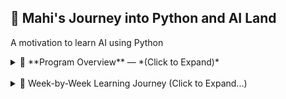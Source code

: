 ## 🐍 **Mahi's** Journey into Python and AI Land  
A motivation to learn AI using Python

<details>
<summary>📜 **Program Overview** — *(Click to Expand)*</summary>
<br/>

| Month | Week | Topic | Math Skills Introduced | Status | Completion Month |
|-------|------|-------|------------------------|--------|------------------|
| **1 – Python Foundations**  | Week 1 | Python basics | None (focus on syntax & logic) | ✅ Done| July 2025 |
|       | Week 2 | NumPy, Pandas, Seaborn | Mean, median, variance, standard deviation | ✅ Done | Aug 2025 |
| **2 – Data Analysis & Visualization**| Week 3 | Intro to ML workflow | Basic probability, correlation & covariance | 🔄 In Progress |  |
|       | Week 4 | Advanced Pandas & Viz | Grouped statistics, weighted averages | 📅 To Do |  |
| **3 – ML Foundations**  | Week 5 | Classification deep dive | Logistic function, odds, log-odds | 📅 To Do |  |
|       | Week 6 | Regression deep dive | Linear equations, least squares, RMSE formula | 📅 To Do |  |
|       | Week 7 | Model selection & validation | Bias-variance tradeoff, cross-validation math | 📅 To Do |  |
|       | Week 8 | Mini capstone | Consolidation of above | 📅 To Do |  |
| **4 – Deep Learning Foundations**  | Week 9 | Neural networks basics | Derivatives, chain rule, gradient descent math | 📅 To Do |  |
|       | Week 10 | PyTorch basics | Matrix multiplication, dot products | 📅 To Do |  |
|       | Week 11 | CNNs | Convolution operation math | 📅 To Do |  |
|       | Week 12 | Mini capstone | Consolidation of above | 📅 To Do |  |
| **5 – Applied AI**  | Week 13 | NLP | Probability distributions, cosine similarity | 📅 To Do |  |
|       | Week 14 | Computer vision | Image filter kernels, normalization | 📅 To Do |  |
|       | Week 15 | Time series | Seasonal decomposition, autocorrelation | 📅 To Do |  |
|       | Week 16 | Mini capstone | Consolidation of above | 📅 To Do |  |
| **6 – Deployment & Final Capstone**| Week 17 | Deployment basics | None new | 📅 To Do |  |
|       | Week 18 | MLOps | None new | 📅 To Do |  |
|       | Week 19–20 | Final capstone | Apply all math learned | 📅 To Do |  |

</details>
</br>

<details>
<summary>📅 Week-by-Week Learning Journey (Click to Expand...)</summary>
<br/>

<details>
<summary>📘 Week 1: Python Basics</summary>
<br/>

- **Topics Covered**: Python syntax, variables, functions, I/O  
- **Status**: ✅ Completed  
- **Days Spent**: 3  
- **Time Frame**: July 2025
- **Basic softwares setup**:
    > ### Install Homebrew (Package Manager for Mac)
        ```bash
        /bin/bash -c "$(curl -fsSL https://raw.githubusercontent.com/Homebrew/install/HEAD/install.sh)"

        ### To verify 
        brew --version


    > ### Install Python  
        ```bash
        brew install python
            
        ### To verify 
        python3 --version
        pip3 --version

    > ### Install VS Code  
        ```bash
        brew install --cask visual-studio-code
    
    > ### Install Jupyter Lab  
        ```bash
        pip3 install jupyterlab

- **Python Virtual Environment and packages**:

        ```bash
        python3 -m venv .venv

        ### activating virutal environment
        source .venv/bin/activate

        ### Installing packages
        pip install numpy pandas matplotlib jupyterlab
        pip install scikit-learn seaborn

        pip freeze > requirements.txt ##records all the packages in requirements.txt file
        pip install -r requirements.txt ##to install all pacakages present in requirements.txt file

        ### when working with fodlers in python
        ** Any folder in python can be turned into module by adding __init__.py
        touch __init__.py  ##command to create the file

- **Type of lists**:
    > ### List
        Ordered: ✅   | Changeable : ✅  | Use Case : Sequences, item collections

    > ### Tuple
        Ordered: ✅   | Changeable : ❌  | Use Case : Fixed structure, return multiple
    
    > ### Dictionary
        Ordered: ❌ (3.6+ preserves)   | Changeable : ✅  | Use Case : ast lookup by key, named data

  ```python
    🔹 1. Tuple → For fixed pair of items (position matters, no labels)

    ✅ Use When:
        •	The two elements are tightly linked
        •	The meaning is implied by position
        •	You don’t plan to change them

    🧠 Example:
    coordinates = (40.7128, -74.0060)  # (latitude, longitude)
    name_pair = ("Alice", "Bob")       # two people


    🔹 2. List → For a sequence of items (even if just two), possibly growing

    ✅ Use When:
        •	You might add/remove more items later
        •	Order matters
        •	You don’t need labels

    🧠 Example:
    scores = [88, 91]

    🔹 3. Dictionary → When each element has a meaning (a label)

    ✅ Use When:
	•	You want to name each value
	•	The meaning is not obvious from order
	•	You want to access by key, not index

    🧠 Example:
    student = {"name": "Mahendra", "score": 95}


### Week 1 — Day-by-Day Breakdown

## Week 1 — Day 1 ✅

- Focus: Introduction to Python syntax, variables, and basic I/O  
- Learned the basics of Python syntax and how to declare variables.  
- Practiced printing output and reading user input.  
- Understood data types: strings, integers, floats, and booleans.

✅ Outcome: Comfortable with writing simple Python scripts and handling basic input/output.

## Week 1 — Day 2 ✅

- Focus: Functions and control flow  
- Learned how to define and call functions.  
- Explored conditional statements (`if`, `elif`, `else`).  
- Practiced loops: `for` and `while`.  
- Understood function parameters and return values.

✅ Outcome: Able to write reusable code blocks and control program flow effectively.

## Week 1 — Day 3 ✅

- Focus: Data structures - lists, tuples, dictionaries, and introduction to classes  
- Explored Python collections: lists (mutable), tuples (immutable), dictionaries (key-value pairs).  
- Learned when to use each data structure with examples.  
- Introduced basic class syntax and object-oriented concepts.  
- Created simple classes with attributes and methods.

✅ Outcome: Gained foundational understanding of Python data structures and basic object-oriented programming.

## 📑 Week 1 — Question Bank & Coding Challenges

### 🟢 Easy (15 Qs + 5 Mini Challenges)

#### Questions
1.	What are Python’s basic data types?
2.	How do you declare variables in Python?
3.	How is input() used and how do you convert input to an integer?
4.	Difference between = and ==.
5.	What is the purpose of comments in Python?
6.	Explain the difference between a list and a tuple.
7.	What is a dictionary in Python?
8.	How do you access a value in a dictionary safely?
9.	Difference between print() and return.
10.	Can a function return multiple values? If yes, how?
11.	What is __init__ in a class?
12.	How do you call a method from a class instance?
13.	Explain the scope of local vs global variables.
14.	What is indentation and why is it important in Python?
15.	What are mutable vs immutable objects?

#### Mini Coding Challenges
1.	Write a program that prints “Hello, World!”.
2.	Ask the user for their name and age, and print a message back.
3.	Write a program to find the largest of two numbers.
4.	Swap two numbers without using a third variable.
5.	Write a program that takes a number and prints whether it is even or odd.

⸻------------------------------------------------------------------------------------

### 🟡 Medium (15 Qs + 5 Mini Challenges)

#### Questions
1.	Write a function that checks if a number is prime.
2.	How do default arguments in functions work?
3.	What’s the difference between positional and keyword arguments?
4.	Explain *args and **kwargs.
5.	How do you define a class in Python?
6.	What’s the difference between a class attribute and an instance attribute?
7.	What is method overriding in Python?
8.	How does Python handle boolean values in conditionals?
9.	What happens if you call a function without a return statement?
10.	How can you check the type of a variable?
11.	Write a function that reverses a list.
12.	How do you remove an element from a list by value and by index?
13.	What is the difference between is and ==?
14.	How does Python handle NoneType?
15.	What is string concatenation and how is it done?

#### Mini Coding Challenges
1.	Write a function to calculate factorial of a number.
2.	Write a function that returns the sum of all elements in a list.
3.	Write a program that prints the multiplication table of a number.
4.	Write a function that checks if a word is a palindrome.
5.	Implement a simple calculator with functions for add, subtract, multiply, divide.

⸻------------------------------------------------------------------------------------

### 🔴 Tricky (15 Qs + 5 Mini Challenges)

#### Questions
1.	How does Python handle memory management?
2.	What are Python namespaces?
3.	Explain the concept of scope with LEGB (Local, Enclosing, Global, Built-in).
4.	What is recursion? Give an example.
5.	Explain shallow copy vs deep copy with examples.
6.	What are Python modules and how do you import them?
7.	How do you create a package in Python?
8.	What happens if two functions have the same name?
9.	What are Python’s special methods (dunder methods)?
10.	Explain how __str__ and __repr__ differ.
11.	How do you define private vs public attributes in a class?
12.	What is operator overloading in Python?
13.	Explain Python’s dynamic typing.
14.	How does Python’s garbage collector handle circular references?
15.	What’s the difference between id() and hash()?

#### Mini Coding Challenges
1.	Write a recursive function to compute Fibonacci numbers.
2.	Implement a class Rectangle with methods to compute area and perimeter.
3.	Write a program that simulates a simple bank account (deposit, withdraw, balance).
4.	Implement a function that removes duplicates from a list without using set().
5.	Write a custom iterator class that yields squares of numbers up to N.


</details>

<details>
<summary>📗 Week 2: NumPy, Pandas, Data Viz</summary>
<br/>

- **Topics Covered**: NumPy arrays, Pandas DataFrames, Matplotlib, Seaborn  
- **Status**: ✅ Completed  
- **Days Spent**: 4  
- **Time Frame**: Aug 2025

- **Core libraries and setup**:
    > ### Install required libraries
        ```bash
        source .venv/bin/activate   # activate virtual environment
        pip install numpy pandas matplotlib seaborn jupyterlab
        pip freeze > requirements.txt
        ```

- **Key Skills**:
    > ### NumPy  
      - Array creation, slicing, broadcasting  
      - Statistical functions: mean, std, variance  
      - Random: seed, rand, randint  
      - Split: split vs array_split  
      - Transpose for 2D and ND arrays

    > ### Pandas  
      - Series & DataFrame creation  
      - Column selection, filtering, sorting (multi-column)  
      - GroupBy and aggregation  
      - Merge and joins  
      - Date parsing with `parse_dates`  
      - Boolean masks and conditional columns with `np.where` / `np.select`

    > ### Plotting  
      - Matplotlib: bar charts, line charts, histograms  
      - Seaborn: barplot, histplot (for reference only)  
      - Sorting data before plotting for chronological trends

- **Examples**:

    > **NumPy Example**
    ```python
    import numpy as np

    arr = np.array([10, 20, 30, 40, 50])
    filtered = arr[arr > 25]
    print("Filtered:", filtered)
    print("Mean:", np.mean(arr))
    ```

    > **Pandas Example**
    ```python
    import pandas as pd

    df = pd.DataFrame({
        'Name': ['Alice', 'Bob', 'Charlie'],
        'Score': [85, 92, 78],
        'Grade': ['A', 'A', 'B']
    })

    passed = df[df['Score'] >= 80]
    print("Passed:\n", passed)
    print("Average Score by Grade:\n", df.groupby('Grade')['Score'].mean())
    ```

    > **Plotting Example (Matplotlib)**
    ```python
    import matplotlib.pyplot as plt

    scores = {'Alice': 85, 'Bob': 92, 'Charlie': 78}
    plt.bar(scores.keys(), scores.values(), color='skyblue')
    plt.xlabel("Name")
    plt.ylabel("Score")
    plt.title("Scores by Student")
    plt.show()
    ```

    > **Plotting Example (Seaborn — Reference)**
    ```python
    import seaborn as sns
    import pandas as pd
    import matplotlib.pyplot as plt

    df = pd.DataFrame({
        'Name': ['Alice', 'Bob', 'Charlie', 'David'],
        'Score': [85, 92, 78, 88]
    })

    sns.barplot(x='Name', y='Score', data=df, palette='pastel')
    plt.title("Scores by Student")
    plt.show()
    ```

### Week 2 — Day-by-Day Breakdown

## Week 2 — Day 1 ✅

- Focus: NumPy basics and array operations  
- Learned how to create NumPy arrays and perform slicing and indexing.  
- Explored broadcasting rules and array arithmetic.  
- Practiced statistical functions like mean, standard deviation, and variance.

✅ Outcome: Able to manipulate numerical data efficiently using NumPy arrays.

## Week 2 — Day 2 ✅

- Focus: Advanced NumPy and random operations  
- Explored random number generation with seed, rand, and randint.  
- Learned difference between `split` and `array_split`.  
- Practiced transposing arrays and working with multi-dimensional data.

✅ Outcome: Gained deeper control over NumPy array manipulation and randomness.

## Week 2 — Day 3 ✅

- Focus: Pandas DataFrames and Series  
- Learned to create Series and DataFrames from dictionaries and lists.  
- Explored column selection, filtering rows, sorting by multiple columns.  
- Practiced grouping data and applying aggregation functions.

✅ Outcome: Confident in handling tabular data with Pandas.

## Week 2 — Day 4 ✅

- Focus: Data visualization with Matplotlib and Seaborn  
- Created bar charts, line charts, and histograms using Matplotlib.  
- Used Seaborn for enhanced visualizations and styling.  
- Learned importance of sorting data before plotting for clarity.

✅ Outcome: Able to create clear and informative data visualizations using popular Python libraries.

## 📑 Week 2 — Question Bank & Coding Challenges

### 🟢 Easy (15 Qs + 5 Mini Challenges)

#### Questions
1.	What is a NumPy array and how is it different from a Python list?
2.	How do you create a NumPy array?
3.	What is broadcasting in NumPy?
4.	How do you select rows and columns in a Pandas DataFrame?
5.	What is the difference between a Series and a DataFrame in Pandas?
6.	How do you create a Pandas DataFrame from a dictionary?
7.	How do you plot a simple bar chart using Matplotlib?
8.	What is the purpose of plt.show() in Matplotlib?
9.	How do you install and import Seaborn?
10.	How do you filter a DataFrame based on a condition?
11.	What is the use of np.mean() and np.std()?
12.	How do you transpose a NumPy 2D array?
13.	What’s the difference between .loc[] and .iloc[] in Pandas (basic)?
14.	What is a histogram used for in data visualization?
15.	How do you save a Matplotlib plot as an image file?

#### Mini Coding Challenges
1.	Create a NumPy array of numbers from 1 to 10 and print it.
2.	Create a Pandas DataFrame with columns “Name” and “Age” and print it.
3.	Plot a bar chart of the number of students in different classes using Matplotlib.
4.	Filter a DataFrame to show only rows where the score is above 80.
5.	Use Seaborn to create a histogram of a given dataset.

⸻----------------------------------------------------------------------------------------------

### 🟡 Medium (15 Qs + 5 Mini Challenges)

#### Questions
1.	Explain the difference between np.split and np.array_split.
2.	How do you use groupby in Pandas and what is it used for?
3.	What is a Boolean mask in Pandas and how is it applied?
4.	How do you merge two DataFrames in Pandas?
5.	What are some common aggregation functions used with groupby?
6.	How do you handle missing data in Pandas?
7.	Explain the difference between loc and iloc in Pandas.
8.	How do you customize the color palette in Seaborn plots?
9.	How do you save a Matplotlib plot to a file?
10.	What is the difference between plt.plot() and sns.lineplot()?
11.	How do you apply multiple conditions to filter a DataFrame?
12.	What is vectorization in NumPy and why is it faster?
13.	How do you reset the index of a Pandas DataFrame?
14.	Explain how .pivot() differs from .melt() in Pandas.
15.	How do you add a calculated column in Pandas using np.where?

#### Mini Coding Challenges
1.	Write a function to compute the mean and standard deviation of a NumPy array.
2.	Group a DataFrame by a categorical column and compute the average of a numerical column.
3.	Merge two DataFrames on a common key and display the result.
4.	Create a scatter plot using Seaborn with custom colors and labels.
5.	Write a program to fill missing values in a DataFrame column with the column mean.

⸻----------------------------------------------------------------------------------------------

### 🔴 Tricky (15 Qs + 5 Mini Challenges)

##### Questions
1.	How does NumPy handle memory differently than Python lists?
2.	What is the difference between views and copies in NumPy arrays?
3.	Explain the concept of chaining assignments in Pandas and why it is discouraged.
4.	How do you optimize Pandas operations for large datasets?
5.	What are categorical data types in Pandas and why use them?
6.	How does Seaborn integrate with Matplotlib under the hood?
7.	Explain how pivot tables work in Pandas.
8.	How do you create multi-index DataFrames and why are they useful?
9.	What are some common pitfalls when working with date/time data in Pandas?
10.	Explain the difference between wide and long data formats and how to convert between them.
11.	How does broadcasting extend to multi-dimensional arrays?
12.	What is the difference between apply(), map(), and applymap() in Pandas?
13.	How does Pandas handle time zones in datetime objects?
14.	Explain how np.vectorize works internally.
15.	What are some best practices for visualizing large datasets?

#### Mini Coding Challenges
1.	Write a function to efficiently flatten a multi-dimensional NumPy array.
2.	Create a Pandas pivot table to summarize data with multiple aggregation functions.
3.	Write a program to detect and handle outliers in a DataFrame column.
4.	Implement a custom Seaborn plot combining multiple plot types.
5.	Optimize a data processing pipeline using vectorized NumPy and Pandas operations.


</details>

<details>
<summary>📙 Week 3: Introduction to Machine Learning workflow using the Iris dataset — explored K-Nearest Neighbors (KNN), train/test split, evaluation metrics (accuracy, classification report, confusion matrix), and cross-validation.</summary>
<br/>

- **Topics Planned**: Data preprocessing, Scikit-learn intro  
- **Status**: 🚧 InProgress   
- **Days Spent**: 2  
- **Time Frame**: Aug 2025 

## Week 3 — Day 1 ✅

### Focus: K-Nearest Neighbors (KNN)

- Learned the **Machine Learning Workflow** (problem definition → data → split → model → evaluation).  
- Explored the **Iris dataset** (features, targets, target names).  
- Performed **train/test split** (80/20) to avoid overfitting.  
- Implemented **KNN classifier** with scikit-learn.  
- Understood key concepts:  
  - `k` = number of neighbors to consult when predicting.  
  - Trade-off between small `k` (more flexible, but noisy) vs. large `k` (smoother, but may miss local patterns).  
  - Why stratification ensures balanced class distribution in splits.  
  - The need for **cross-validation** to select the best `k`.  
- Evaluated model using:  
  - **Accuracy**  
  - **Classification report** (precision, recall, f1-score)  
  - **Confusion matrix**  

✅ **Outcome:** Solid grasp of KNN as a classification algorithm and how to evaluate its performance.

<!--
📌 Model Selection Cheat Sheet

🔹 1. Classification (Predict categories)
	•	Logistic Regression → Simple, interpretable, fast. Works well when classes are linearly separable.
	•	KNN → Easy to understand, good for small datasets. Sensitive to scaling.
	•	Decision Tree → Human-readable flowchart of decisions. Can overfit.
	•	Random Forest / Gradient Boosting → Stronger accuracy, handles complex data.
	•	SVM → Good for clear boundaries, but harder to tune.
	•	Neural Networks → Use only for large/complex datasets.

⸻

🔹 2. Regression (Predict numbers)
	•	Linear Regression → Best when data follows straight-line relations.
	•	Ridge / Lasso → Linear regression with penalties to avoid overfitting.
	•	Decision Tree Regressor → Can capture non-linear patterns.
	•	Random Forest / Gradient Boosting → Stronger for complex data, less interpretable.

⸻

🔹 3. Unsupervised Learning (No labels)
	•	KMeans → Simple, fast clustering. Needs you to pick number of clusters.
	•	DBSCAN / Hierarchical → Detects clusters of varying shapes and sizes.
	•	PCA → Reduce dataset dimensions, keep main information.
	•	t-SNE / UMAP → Great for visualization of high-dimensional data.

-->


</details>

<details>
<summary>📙 Week 4: Coming Soon</summary>
<br/>
- **Status**: 🚧 InProgress 
<br/>

- **Topics Planned**: Data preprocessing, Scikit-learn intro  
- **Status**: 🔜 Planned  
- **Time Frame**: TBD  

</details>
</details>